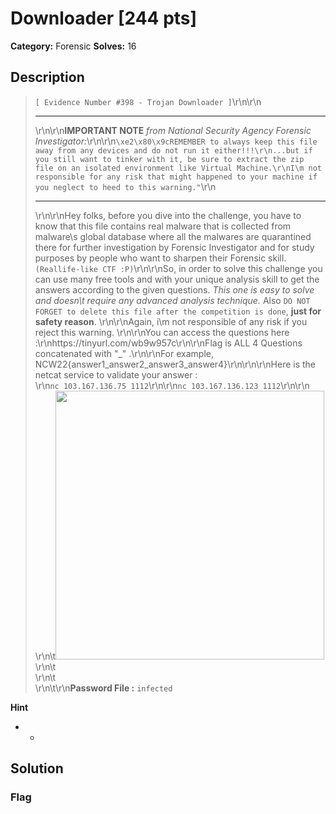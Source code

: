 # Downloader [244 pts]

**Category:** Forensic
**Solves:** 16

## Description
>``[ Evidence Number #398 - Trojan Downloader ]``\r\n\r\n<hr>\r\n\r\n**IMPORTANT NOTE** *from National Security Agency Forensic Investigator:*\r\n\r\n``\xe2\x80\x9cREMEMBER to always keep this file away from any devices and do not run it either!!!\r\n...but if you still want to tinker with it, be sure to extract the zip file on an isolated environment like Virtual Machine.\r\nI\m not responsible for any risk that might happened to your machine if you neglect to heed to this warning."``\r\n<hr>\r\n\r\nHey folks, before you dive into the challenge, you have to know that this file contains real malware that is collected from malware\s global database where all the malwares are quarantined there for further investigation by Forensic Investigator and for study purposes by people who want to sharpen their Forensic skill. ``(Reallife-like CTF :P)``\r\n\r\nSo, in order to solve this challenge you can use many free tools and with your unique analysis skill to get the answers according to the given questions. *This one is easy to solve and doesn\t require any advanced analysis technique.* Also ``DO NOT FORGET to delete this file after the competition is done``, **just for safety reason**. \r\n\r\nAgain, i\m not responsible of any risk if you reject this warning. \r\n\r\nYou can access the questions here :\r\nhttps://tinyurl.com/wb9w957c\r\n\r\nFlag is ALL 4 Questions concatenated with "_" .\r\n\r\nFor example, NCW22{answer1_answer2_answer3_answer4}\r\n\r\n\r\nHere is the netcat service to validate your answer :<br>\r\n``nc 103.167.136.75 1112``\r\n\r\n``nc 103.167.136.123 1112``\r\n\r\n<div class="keren123">\r\n\t<img src="https://media3.giphy.com/media/d88CHcGIHTwGjImQNh/giphy.gif?cid=790b76113df44f8cf495225c5691076e7d2573c519735bed&rid=giphy.gif&ct=g" style="width:430px;" />\r\n\t</div>\r\n\t<br>\r\n\t\r\n**Password File :** ``infected``

**Hint**
* -

## Solution

### Flag

